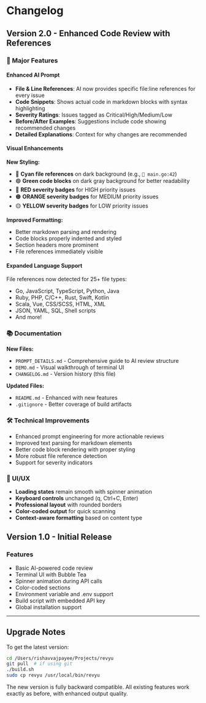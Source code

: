 # Changelog

## Version 2.0 - Enhanced Code Review with References

### 🎯 Major Features

#### Enhanced AI Prompt
- **File & Line References**: AI now provides specific file:line references for every issue
- **Code Snippets**: Shows actual code in markdown blocks with syntax highlighting
- **Severity Ratings**: Issues tagged as Critical/High/Medium/Low
- **Before/After Examples**: Suggestions include code showing recommended changes
- **Detailed Explanations**: Context for why changes are recommended

#### Visual Enhancements

**New Styling:**
- 🔷 **Cyan file references** on dark background (e.g., `📄 main.go:42`)
- 🟢 **Green code blocks** on dark gray background for better readability
- 🔴 **RED severity badges** for HIGH priority issues
- 🟠 **ORANGE severity badges** for MEDIUM priority issues
- 🟡 **YELLOW severity badges** for LOW priority issues

**Improved Formatting:**
- Better markdown parsing and rendering
- Code blocks properly indented and styled
- Section headers more prominent
- File references immediately visible

#### Expanded Language Support

File references now detected for 25+ file types:
- Go, JavaScript, TypeScript, Python, Java
- Ruby, PHP, C/C++, Rust, Swift, Kotlin
- Scala, Vue, CSS/SCSS, HTML, XML
- JSON, YAML, SQL, Shell scripts
- And more!

### 📚 Documentation

**New Files:**
- `PROMPT_DETAILS.md` - Comprehensive guide to AI review structure
- `DEMO.md` - Visual walkthrough of terminal UI
- `CHANGELOG.md` - Version history (this file)

**Updated Files:**
- `README.md` - Enhanced with new features
- `.gitignore` - Better coverage of build artifacts

### 🛠️ Technical Improvements

- Enhanced prompt engineering for more actionable reviews
- Improved text parsing for markdown elements
- Better code block rendering with proper styling
- More robust file reference detection
- Support for severity indicators

### 🎨 UI/UX

- **Loading states** remain smooth with spinner animation
- **Keyboard controls** unchanged (q, Ctrl+C, Enter)
- **Professional layout** with rounded borders
- **Color-coded output** for quick scanning
- **Context-aware formatting** based on content type

## Version 1.0 - Initial Release

### Features
- Basic AI-powered code review
- Terminal UI with Bubble Tea
- Spinner animation during API calls
- Color-coded sections
- Environment variable and .env support
- Build script with embedded API key
- Global installation support

---

## Upgrade Notes

To get the latest version:

```bash
cd /Users/rishavvajpayee/Projects/revyu
git pull  # if using git
./build.sh
sudo cp revyu /usr/local/bin/revyu
```

The new version is fully backward compatible. All existing features work exactly as before, with enhanced output quality.

